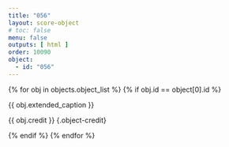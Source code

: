 ```yaml
---
title: "056"
layout: score-object
# toc: false
menu: false
outputs: [ html ]
order: 10090
object:
  - id: "056"
---
```


{% for obj in objects.object_list %}
{% if obj.id == object[0].id %}

{{ obj.extended_caption }}

{{ obj.credit }} {.object-credit}

{% endif %}
{% endfor %}
